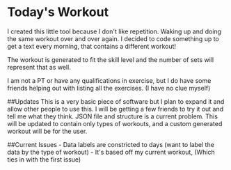# Today's Workout
I created this little tool because I don't like repetition. Waking up and doing 
the same workout over and over again. I decided to code something up to get a text 
every morning, that contains a different workout! 

The workout is generated to fit the skill level and the number of sets will represent that as well.

I am not a PT or have any qualifications in exercise, but I do have some friends helping out with listing all the exercises. (I have no clue myself)

##Updates
This is a very basic piece of software but I plan to expand it and allow other people to use this. I will be getting a few friends to try it out and tell me what they think.
JSON file and structure is a current problem. This will be updated to contain only types of workouts, and a custom generated workout will be for the user.

##Current Issues
    - Data labels are constricted to days (want to label the data by the type of workout)
    - It's based off my current workout, (Which ties in with the first issue) 

